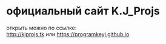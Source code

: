 # официальный сайт K.J_Projs<br/>
открыть можно по ссылке:<br/>
http://kjprojs.tk или https://programkeyj.github.io
